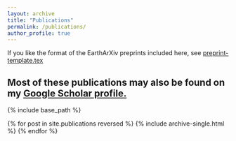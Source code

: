 ```yaml
---
layout: archive
title: "Publications"
permalink: /publications/
author_profile: true
---
```

If you like the format of the EarthArXiv preprints included here, see <u>[preprint-template.tex](https://github.com/brenhinkeller/preprint-template.tex)</u>

Most of these publications may also be found on my <u><a href="https://scholar.google.com/citations?user=NZVGPiwAAAAJ&hl=en&oi=ao">Google Scholar profile</a>.</u>
---
{% include base_path %}

{% for post in site.publications reversed %}
  {% include archive-single.html %}
{% endfor %}


